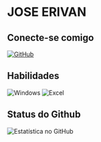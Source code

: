 # JOSE ERIVAN

## Conecte-se comigo
[![GitHub](https://img.shields.io/badge/GitHub-0070C0?style=for-the-badge&logo=github&logoColor=30A3DC)](https://github.com/JOSE-ERIVAN)
## Habilidades

![Windows](https://img.shields.io/badge/Windows-20b2aa?style=for-the-badge&logo=windows&logoColor=fffdd0)
![Excel](https://img.shields.io/badge/EXCEL-20b2aa?style=for-the-badge&logo=windows&logoColor=fffdd0)

## Status do Github
![Estatística no GitHub](https://github-readme-stats.vercel.app/api?username=JOSE-ERIVAN&theme=transparent&bg_color=000&border_color=30A3DC&show_icons=true&icon_color=30A3DC&title_color=E94D5F&text_color=0070C0)

